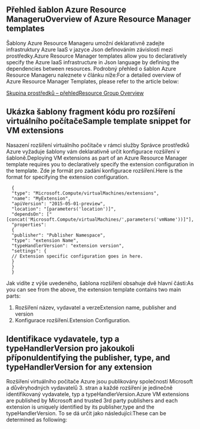 ## <a name="overview-of-azure-resource-manager-templates"></a><span data-ttu-id="a4420-101">Přehled šablon Azure Resource Manageru</span><span class="sxs-lookup"><span data-stu-id="a4420-101">Overview of Azure Resource Manager templates</span></span>
<span data-ttu-id="a4420-102">Šablony Azure Resource Manageru umožní deklarativně zadejte infrastruktury Azure IaaS v jazyce Json definováním závislosti mezi prostředky.</span><span class="sxs-lookup"><span data-stu-id="a4420-102">Azure Resource Manager templates allow you to declaratively specify the Azure IaaS infrastructure in Json language by defining the dependencies between resources.</span></span> <span data-ttu-id="a4420-103">Podrobný přehled o šablon Azure Resource Manageru naleznete v článku níže:</span><span class="sxs-lookup"><span data-stu-id="a4420-103">For a detailed overview of Azure Resource Manager Templates, please refer to the article below:</span></span>

[<span data-ttu-id="a4420-104">Skupina prostředků – přehled</span><span class="sxs-lookup"><span data-stu-id="a4420-104">Resource Group Overview</span></span>](../articles/azure-resource-manager/resource-group-overview.md)

## <a name="sample-template-snippet-for-vm-extensions"></a><span data-ttu-id="a4420-105">Ukázka šablony fragment kódu pro rozšíření virtuálního počítače</span><span class="sxs-lookup"><span data-stu-id="a4420-105">Sample template snippet for VM extensions</span></span>
<span data-ttu-id="a4420-106">Nasazení rozšíření virtuálního počítače v rámci služby Správce prostředků Azure vyžaduje šablony vám deklarativně určit konfigurace rozšíření v šabloně.</span><span class="sxs-lookup"><span data-stu-id="a4420-106">Deploying VM extensions as part of an Azure Resource Manager template requires you to declaratively specify the extension configuration in the template.</span></span>
<span data-ttu-id="a4420-107">Zde je formát pro zadání konfigurace rozšíření.</span><span class="sxs-lookup"><span data-stu-id="a4420-107">Here is the format for specifying the extension configuration.</span></span>

      {
      "type": "Microsoft.Compute/virtualMachines/extensions",
      "name": "MyExtension",
      "apiVersion": "2015-05-01-preview",
      "location": "[parameters('location')]",
      "dependsOn": ["[concat('Microsoft.Compute/virtualMachines/',parameters('vmName'))]"],
      "properties":
      {
      "publisher": "Publisher Namespace",
      "type": "extension Name",
      "typeHandlerVersion": "extension version",
      "settings": {
      // Extension specific configuration goes in here.
      }
      }
      }

<span data-ttu-id="a4420-108">Jak vidíte z výše uvedeného, šablona rozšíření obsahuje dvě hlavní části:</span><span class="sxs-lookup"><span data-stu-id="a4420-108">As you can see from the above, the extension template contains two main parts:</span></span>

1. <span data-ttu-id="a4420-109">Rozšíření název, vydavatel a verze</span><span class="sxs-lookup"><span data-stu-id="a4420-109">Extension name, publisher and version</span></span>
2. <span data-ttu-id="a4420-110">Konfigurace rozšíření.</span><span class="sxs-lookup"><span data-stu-id="a4420-110">Extension Configuration.</span></span>

## <a name="identifying-the-publisher-type-and-typehandlerversion-for-any-extension"></a><span data-ttu-id="a4420-111">Identifikace vydavatele, typ a typeHandlerVersion pro jakoukoli příponu</span><span class="sxs-lookup"><span data-stu-id="a4420-111">Identifying the publisher, type, and typeHandlerVersion for any extension</span></span>
<span data-ttu-id="a4420-112">Rozšíření virtuálního počítače Azure jsou publikovány společností Microsoft a důvěryhodných vydavatelů 3. stran a každé rozšíření je jedinečně identifikovaný vydavatele, typ a typeHandlerVersion.</span><span class="sxs-lookup"><span data-stu-id="a4420-112">Azure VM extensions are published by Microsoft and trusted 3rd party publishers and each extension is uniquely identified by its publisher,type and the typeHandlerVersion.</span></span> <span data-ttu-id="a4420-113">To se dá určit jako následující:</span><span class="sxs-lookup"><span data-stu-id="a4420-113">These can be determined as following:</span></span>  

